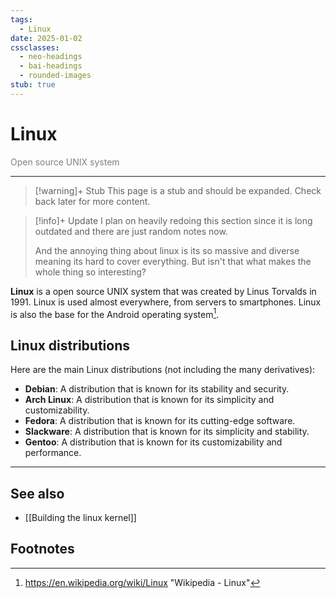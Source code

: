 ```yaml
---
tags:
  - Linux
date: 2025-01-02
cssclasses:
  - neo-headings
  - bai-headings
  - rounded-images
stub: true
---
```

# Linux
<p class="text-center" style="margin:0;color:gray;">Open source UNIX system</p>

***
>[!warning]+ Stub
> This page is a stub and should be expanded. Check back later for more content.

>[!info]+ Update
> I plan on heavily redoing this section since it is long outdated and there are just random notes now.
>
> And the annoying thing about linux is its so massive and diverse meaning its hard to cover everything. But isn't that what makes the whole thing so interesting?

**Linux** is a open source UNIX system that was created by Linus Torvalds in 1991. Linux is used almost everywhere, from servers to smartphones. Linux is also the base for the Android operating system[^1]. 
## Linux distributions

Here are the main Linux distributions (not including the many derivatives):
- **Debian**: A distribution that is known for its stability and security. 
- **Arch Linux**: A distribution that is known for its simplicity and customizability.
- **Fedora**: A distribution that is known for its cutting-edge software.
- **Slackware**: A distribution that is known for its simplicity and stability.
- **Gentoo**: A distribution that is known for its customizability and performance.

***
## See also
- [[Building the linux kernel]]

## Footnotes
[^1]: https://en.wikipedia.org/wiki/Linux "Wikipedia - Linux"